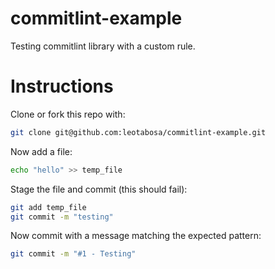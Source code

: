 # commitlint-example

Testing commitlint library with a custom rule.

# Instructions

Clone or fork this repo with:

```bash
git clone git@github.com:leotabosa/commitlint-example.git
```

Now add a file:

```bash
echo "hello" >> temp_file
```

Stage the file and commit (this should fail): 

```bash
git add temp_file
git commit -m "testing"
```

Now commit with a message matching the expected pattern:

```bash
git commit -m "#1 - Testing"
```

